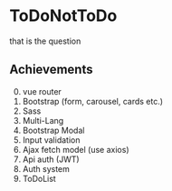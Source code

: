 # ToDoNotToDo
that is the question

## Achievements
0. vue router
1. Bootstrap (form, carousel, cards etc.)
2. Sass
3. Multi-Lang
4. Bootstrap Modal
5. Input validation
6. Ajax fetch model (use axios)
7. Api auth (JWT)
8. Auth system
9. ToDoList